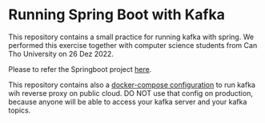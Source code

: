 # Running Spring Boot with Kafka

This repository contains a small practice for running kafka with spring. We performed this exercise together with computer science students from Can Tho University on 26 Dez 2022.

Please to refer the Springboot project [here](./spring_kafka/).

This repository contains also a [docker-compose configuration](./kafka_server/) to run kafka wih reverse proxy on public cloud. DO NOT use that config on production, because anyone will be able to access your kafka server and your kafka topics.
